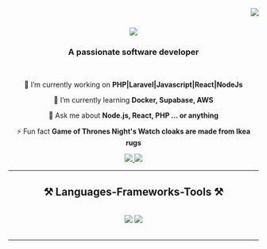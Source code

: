<img align="right" src="https://visitor-badge.laobi.icu/badge?page_id=Mehrandevlpr.Mehrandevlpr" />

<h1 align="center">
    <img src="https://readme-typing-svg.herokuapp.com/?font=Righteous&size=35&center=true&vCenter=true&width=500&height=70&duration=4000&lines=Hi+There!+👋;+I'm+Mehran!;" />
</h1>

<h3 align="center">A passionate software developer</h3>

<br/>

<div align="center">
 
 🔭 I’m currently working on **PHP|Laravel|Javascript|React|NodeJs**
 
 🌱 I’m currently learning **Docker, Supabase, AWS**

💬 Ask me about **Node.js, React, PHP ... or anything**

⚡ Fun fact **Game of Thrones Night's Watch cloaks are made from Ikea rugs**

 </div>
 
<div align="center"> 
  <a href="mailto:mehranhamzeh74@gmail.com">
    <img src="https://img.shields.io/badge/Gmail-333333?style=for-the-badge&logo=gmail&logoColor=red" />
  </a>
  <a href="https://www.linkedin.com/in/mehranh95/" target="_blank">
    <img src="https://img.shields.io/badge/LinkedIn-0077B5?style=for-the-badge&logo=linkedin&logoColor=white" target="_blank" />
  </a>
</div>

 <hr/>
 
<h2 align="center">⚒️ Languages-Frameworks-Tools ⚒️</h2>
<br/>
<div align="center">
    <img src="https://skillicons.dev/icons?i=react,bootstrap,mui,html,css,vscode,github,figma,tailwind,git" />
    <img src="https://skillicons.dev/icons?i=laravel,nodejs,php,javascript,typescript,express,firebase,mongodb,nextjs,mysql" /><br>
</div>

<br/>
<hr/>

<br/>
